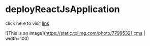 # deployReactJsApplication

click here to visit [link](https://akshanshchauhan.github.io/deployReactJsApplication/)

![This is an image](https://static.toiimg.com/photo/77995321.cms | width=100)
